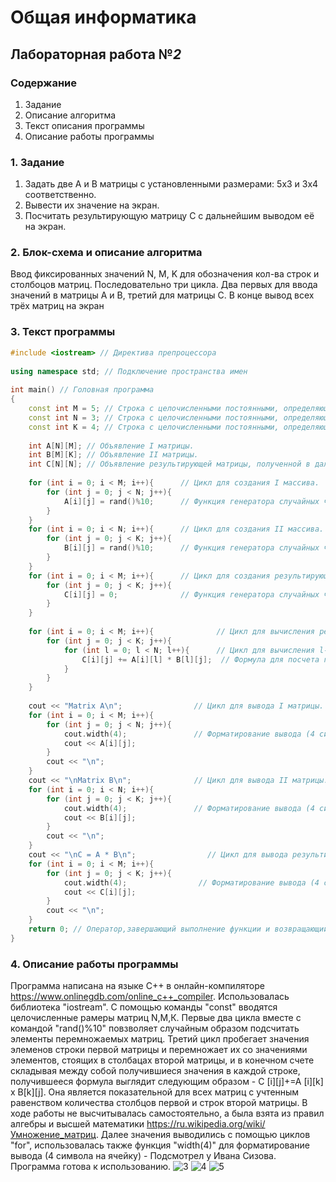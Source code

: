 # Общая информатика

## Лабораторная работа №_2_

### Содержание

1. Задание
2. Описание алгоритма
3. Текст описания программы
4. Описание работы программы

### 1. Задание

1. Задать две А и B матрицы с установленными размерами: 5х3 и 3х4 соответственно.
2. Вывести их значение на экран.
3. Посчитать результирующую матрицу С с дальнейшим выводом её на экран.

### 2. Блок-схема и описание алгоритма

Ввод фиксированных значений N, M, K для обозначения кол-ва строк и столбоцов матриц. Последовательно три цикла. Два первых для ввода значений в матрицы А и В,
третий для матрицы С. В конце вывод всех трёх матриц на экран

### 3. Текст программы
```c++
#include <iostream> // Директива препроцессора
    
using namespace std; // Подключение пространства имен
    
int main() // Головная программа
{
    const int M = 5; // Строка с целочисленными постоянными, определяющими число строк I матрицы.
    const int N = 3; // Строка с целочисленными постоянными, определяющими число столбцов I / строк II матрицы.
    const int K = 4; // Строка с целочисленными постоянными, определяющими число столбцов II матрицы.
    
    int A[N][M]; // Объявление I матрицы.
    int B[M][K]; // Объявление II матрицы.
    int C[N][N]; // Объявление результирующей матрицы, полученной в дальнейшем в ходе перемножения.
    
    for (int i = 0; i < M; i++){      // Цикл для создания I массива.
        for (int j = 0; j < N; j++){
            A[i][j] = rand()%10;      // Функция генератора случайных чисел элементов I матрицы.
        }
    }
    for (int i = 0; i < N; i++){      // Цикл для создания II массива.
        for (int j = 0; j < K; j++){     
            B[i][j] = rand()%10;      // Функция генератора случайных чисел элементов II матрицы.
        }
    }
    for (int i = 0; i < M; i++){      // Цикл для создания результирующего массива.
        for (int j = 0; j < K; j++){
            C[i][j] = 0;              // Функция генератора случайных чисел элементов результирующей матрицы.
        }     
    }
    
    for (int i = 0; i < M; i++){              // Цикл для вычисления результата умножения матриц.
        for (int j = 0; j < K; j++){ 
            for (int l = 0; l < N; l++){      // Цикл для вычисления l-го, j-го элемента результирующей матрицы.
                C[i][j] += A[i][l] * B[l][j];  // Формула для посчета перемножения матриц
            }
        }
    }
    
    cout << "Matrix A\n";                // Цикл для вывода I матрицы.
    for (int i = 0; i < M; i++){
        for (int j = 0; j < N; j++){
            cout.width(4);               // Форматирование вывода (4 символа на ячейку).
            cout << A[i][j];
        }
        cout << "\n";
    }
    cout << "\nMatrix B\n";              // Цикл для вывода II матрицы.
    for (int i = 0; i < N; i++){
        for (int j = 0; j < K; j++){
            cout.width(4);               // Форматирование вывода (4 символа на ячейку).
            cout << B[i][j];
        }
        cout << "\n";
    }
    cout << "\nC = A * B\n";                // Цикл для вывода результирующей матрицы.
    for (int i = 0; i < M; i++){
        for (int j = 0; j < K; j++){
            cout.width(4);                // Форматирование вывода (4 символа на ячейку).
            cout << C[i][j];
        }
        cout << "\n";
    }
    return 0; // Оператор,завершающий выполнение функции и возвращающий управление вызывающей функции
}
```
### 4. Описание работы программы

Программа написана на языке C++ в онлайн-компиляторе https://www.onlinegdb.com/online_c++_compiler. Использовалась библиотека "iostream". C помощью команды "const" вводятся целочисленные рамеры матриц N,M,К. Первые два цикла вместе с командой "rand()%10"
повзволяет случайным образом подсчитать элементы перемножаемых матриц. Третий цикл пробегает значения элеменов строки первой матрицы и перемножает 
их со значениями элементов, стоящих в столбацах второй матрицы, и в конечном счете складывая между собой получившиеся значения в каждой строке, получившееся формула выглядит 
следующим образом - C [i][j]+=A [i][k] x B[k][j]. Она является показательной для всех матриц с учтенным равенством количества столбцов первой и строк второй матрицы. В ходе работы не высчитывалась самостоятельно, а была взята из правил алгебры и высшей математики https://ru.wikipedia.org/wiki/Умножение_матриц. Далее значения выводились с помощью циклов "for", использовалась также функция "width(4)" для форматирование вывода (4 символа на ячейку) - Подсмотрел у Ивана Сизова. Программа готова к использованию.
![3](https://user-images.githubusercontent.com/100378744/169474316-d5717e48-8f33-414d-bb81-f8b2447c19a4.PNG)
![4](https://user-images.githubusercontent.com/100378744/169474345-bcc2fd1d-0e20-45f1-8d0e-b08dbf6d48f3.PNG)
![5](https://user-images.githubusercontent.com/100378744/169474355-46d0a982-6227-48c1-b65e-91390c1b8eda.PNG)
